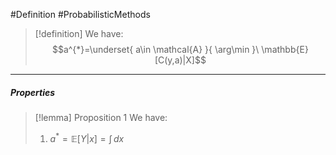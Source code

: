 #Definition #ProbabilisticMethods 

> [!definition]
> We have: $$a^{*}=\underset{ a\in \mathcal{A} }{ \arg\min }\  \mathbb{E}[C(y,a)|X]$$
---
##### Properties
> [!lemma] Proposition 1
> We have:
> 1. $a^{*}=\mathbb{E}[Y|x]=\int   \, dx$